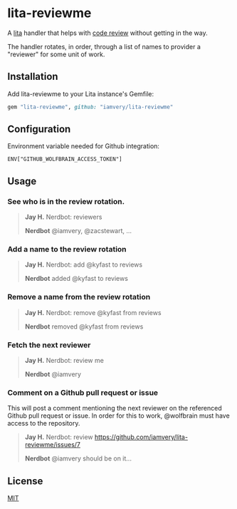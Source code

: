 # lita-reviewme

A [lita](https://www.lita.io/) handler that helps with [code review](http://en.wikipedia.org/wiki/Code_review)
without getting in the way.

The handler rotates, in order, through a list of names to provider a "reviewer"
for some unit of work.

## Installation

Add lita-reviewme to your Lita instance's Gemfile:

``` ruby
gem "lita-reviewme", github: "iamvery/lita-reviewme"
```

## Configuration

Environment variable needed for Github integration:

```
ENV["GITHUB_WOLFBRAIN_ACCESS_TOKEN"]
```

## Usage

### See who is in the review rotation.

> **Jay H.** Nerdbot: reviewers
>
> **Nerdbot** @iamvery, @zacstewart, ...

### Add a name to the review rotation

> **Jay H.** Nerdbot: add @kyfast to reviews
>
> **Nerdbot** added @kyfast to reviews

### Remove a name from the review rotation

> **Jay H.** Nerdbot: remove @kyfast from reviews
>
> **Nerdbot** removed @kyfast from reviews

### Fetch the next reviewer

> **Jay H.** Nerdbot: review me
>
> **Nerdbot** @iamvery

### Comment on a Github pull request or issue
This will post a comment mentioning the next reviewer on the referenced Github
pull request or issue. In order for this to work, @wolfbrain must have access
to the repository.

> **Jay H.** Nerdbot: review https://github.com/iamvery/lita-reviewme/issues/7
>
> **Nerdbot** @iamvery should be on it...

## License

[MIT](http://opensource.org/licenses/MIT)
